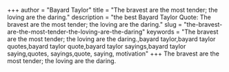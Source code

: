+++
author = "Bayard Taylor"
title = "The bravest are the most tender; the loving are the daring."
description = "the best Bayard Taylor Quote: The bravest are the most tender; the loving are the daring."
slug = "the-bravest-are-the-most-tender-the-loving-are-the-daring"
keywords = "The bravest are the most tender; the loving are the daring.,bayard taylor,bayard taylor quotes,bayard taylor quote,bayard taylor sayings,bayard taylor saying,quotes, sayings,quote, saying, motivation"
+++
The bravest are the most tender; the loving are the daring.
